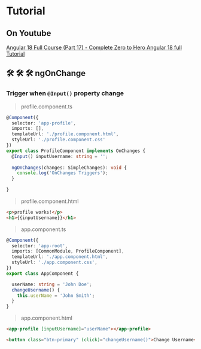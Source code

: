 # Tutorial

## On Youtube

[Angular 18 Full Course (Part 17) - Complete Zero to Hero Angular 18 full Tutorial](https://www.youtube.com/watch?v=coqU17HJfL8&list=PLG6SdLSnBhdWj797VAEvABNYIBEaVQnfF&index=13)  


## 🛠️ 🛠️ 🛠️  ngOnChange
### Trigger when `@Input()` property change



> profile.component.ts

```ts
@Component({
  selector: 'app-profile',
  imports: [],
  templateUrl: './profile.component.html',
  styleUrl: './profile.component.css'
})
export class ProfileComponent implements OnChanges {
  @Input() inputUsername: string = '';
  
  ngOnChanges(changes: SimpleChanges): void {
    console.log('OnChanges Triggers'); 
  }
  
}
```  

> profile.component.html

```html
<p>profile works!</p>
<h1>{{inputUsername}}</h1>
```  

> app.component.ts

```ts
@Component({
  selector: 'app-root',
  imports: [CommonModule, ProfileComponent],
  templateUrl: './app.component.html',
  styleUrl: './app.component.css',
})
export class AppComponent {

  userName: string = 'John Doe';
  changeUsername() {
    this.userName = 'John Smith';
  }
}
```  

> app.component.html

```html
<app-profile [inputUsername]="userName"></app-profile>

<button class="btn-primary" (click)="changeUsername()">Change Username</button>
```  




